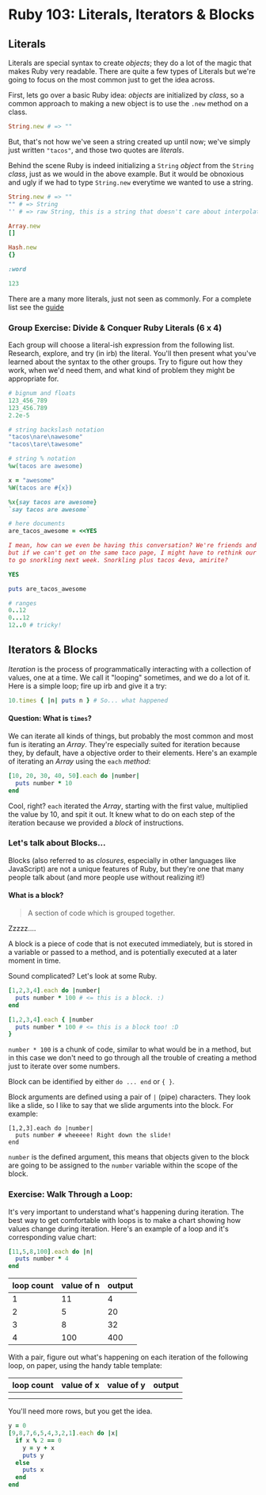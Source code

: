 # Ruby 103: Literals, Iterators & Blocks

## Literals

Literals are special syntax to create _objects_; they do a lot of the magic that makes Ruby very readable.  There are quite a few types of Literals but we're going to focus on the most common just to get the idea across.

First, lets go over a basic Ruby idea: _objects_ are initialized by _class_, so a common approach to making a new object is to use the `.new` method on a class.

```ruby
String.new # => ""
```

But, that's not how we've seen a string created up until now; we've simply just written `"tacos"`, and those two quotes are _literals_.

Behind the scene Ruby is indeed initializing a `String` _object_ from the `String` _class_, just as we would in the above example. But it would be obnoxious and ugly if we had to type `String.new` everytime we wanted to use a string.

```ruby
String.new # => ""
"" # => String
'' # => raw String, this is a string that doesn't care about interpolation

Array.new
[]

Hash.new
{}

:word

123
```

There are a many more literals, just not seen as commonly. For a complete list see the [guide](http://en.wikibooks.org/wiki/Ruby_Programming/Syntax/Literals)

### Group Exercise: Divide & Conquer Ruby Literals (6 x 4)

Each group will choose a literal-ish expression from the following list. Research, explore, and try (in irb) the literal. You'll then present what you've learned about the syntax to the other groups. Try to figure out how they work, when we'd need them, and what kind of problem they might be appropriate for.

```ruby
# bignum and floats
123_456_789
123_456.789
2.2e-5

# string backslash notation
"tacos\nare\nawesome"
"tacos\tare\tawesome"

# string % notation
%w(tacos are awesome)

x = "awesome"
%W(tacos are #{x})

%x{say tacos are awesome}
`say tacos are awesome`

# here documents
are_tacos_awesome = <<YES

I mean, how can we even be having this conversation? We're friends and all,
but if we can't get on the same taco page, I might have to rethink our plans
to go snorkling next week. Snorkling plus tacos 4eva, amirite?

YES

puts are_tacos_awesome

# ranges
0..12
0...12
12..0 # tricky!
```

## Iterators & Blocks

_Iteration_ is the process of programmatically interacting with a collection of values, one at a time. We call it "looping" sometimes, and we do a lot of it. Here is a simple loop; fire up irb and give it a try:

```ruby
10.times { |n| puts n } # So... what happened
```
#### Question: What is `times`?

We can iterate all kinds of things, but probably the most common and most fun is iterating an _Array_. They're especially suited for iteration because they, by default, have a objective order to their elements. Here's an example of iterating an _Array_ using the `each` _method_:

```ruby
[10, 20, 30, 40, 50].each do |number|
  puts number * 10
end
```
Cool, right? `each` iterated the _Array_, starting with the first value, multiplied the value by 10, and spit it out. It knew what to do on each step of the iteration because we provided a _block_ of instructions.

### Let's talk about Blocks...

Blocks (also referred to as _closures_, especially in other languages like JavaScript) are not a unique features of Ruby, but they're one that many people talk about (and more people use without realizing it!)

#### What is a block?

>A section of code which is grouped together.

Zzzzz....

A block is a piece of code that is not executed immediately, but is stored in a variable or passed to a method, and is potentially executed at a later moment in time.

Sound complicated? Let's look at some Ruby.

```ruby
[1,2,3,4].each do |number|
  puts number * 100 # <= this is a block. :)
end

[1,2,3,4].each { |number
  puts number * 100 # <= this is a block too! :D
}
```

`number * 100` is a chunk of code, similar to what would be in a method, but in this case we don't need to go through all the trouble of creating a method just to iterate over some numbers.

Block can be identified by either `do ... end` or `{ }`.

Block arguments are defined using a pair of `|` (pipe) characters. They look like a slide, so I like to say that we slide arguments into the block. For example:

```
[1,2,3].each do |number|
  puts number # wheeeee! Right down the slide!
end
```

`number` is the defined argument, this means that objects given to the block are going to be assigned to the `number` variable within the scope of the block.

### Exercise: Walk Through a Loop:

It's very important to understand what's happening during iteration. The best way to get comfortable with loops is to make a chart showing how values change during iteration. Here's an example of a loop and it's corresponding value chart:

```ruby
[11,5,8,100].each do |n|
  puts number * 4
end
```

| loop count | value of n | output |
|------------|------------|---------
| 1          | 11         | 4
| 2          | 5          | 20
| 3          | 8          | 32
| 4          | 100        | 400


With a pair, figure out what's happening on each iteration of the following loop, on paper, using the handy table template:

| loop count | value of x | value of y | output |
|------------|------------|------------|---------
| | | |
| | | |

You'll need more rows, but you get the idea.

```ruby
y = 0
[9,8,7,6,5,4,3,2,1].each do |x|
  if x % 2 == 0
    y = y + x
    puts y
  else
    puts x
  end
end
```
